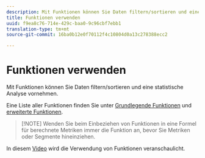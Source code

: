 ```yaml
---
description: Mit Funktionen können Sie Daten filtern/sortieren und eine statistische Analyse vornehmen.
title: Funktionen verwenden
uuid: f9ea8c76-714e-429c-baa0-9c96cbf7ebb1
translation-type: tm+mt
source-git-commit: 16ba0b12e0f70112f4c10804d0a13c278388ecc2

---
```



# Funktionen verwenden

Mit Funktionen können Sie Daten filtern/sortieren und eine statistische Analyse vornehmen.

Eine Liste aller Funktionen finden Sie unter [Grundlegende Funktionen](/help/components/c-calcmetrics/cm-reference/cm-functions.md) und [erweiterte Funktionen](/help/components/c-calcmetrics/cm-reference/cm-adv-functions.md).

> [!NOTE] Wenden Sie beim Einbeziehen von Funktionen in eine Formel für berechnete Metriken immer die Funktion an, bevor Sie Metriken oder Segmente hineinziehen.

In diesem [Video](https://youtu.be/SSyWvomnewI) wird die Verwendung von Funktionen veranschaulicht.
